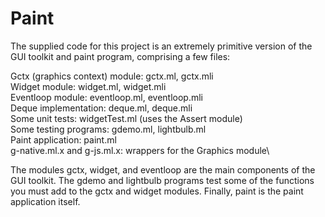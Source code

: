 # Paint

The supplied code for this project is an extremely primitive version of the GUI toolkit and paint program, comprising a few files:

Gctx (graphics context) module: gctx.ml, gctx.mli\
Widget module: widget.ml, widget.mli\
Eventloop module: eventloop.ml, eventloop.mli\
Deque implementation: deque.ml, deque.mli\
Some unit tests: widgetTest.ml (uses the Assert module)\
Some testing programs: gdemo.ml, lightbulb.ml\
Paint application: paint.ml\
g-native.ml.x and g-js.ml.x: wrappers for the Graphics module\

The modules gctx, widget, and eventloop are the main components of the GUI toolkit. The gdemo and lightbulb programs test some of the functions you must add to the gctx and widget modules. Finally, paint is the paint application itself.
